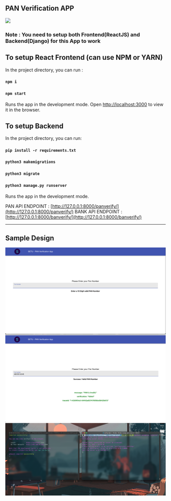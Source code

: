 ## PAN Verification APP
<img src="https://camo.githubusercontent.com/8dfd81322b66fbc3a67ae3f237c7fd4045e337bc6576acba7e2d7441afb87b6a/68747470733a2f2f736574752d64657369676e2e73332e616d617a6f6e6177732e636f6d2f7075626c69632d6173736574732f77616c6c7061706572732f323032312f736574752d31362e6a7067"><br>

### Note : You need to setup both Frontend(ReactJS) and Backend(Django) for this App to work  

## To setup React Frontend (can use NPM or YARN)
In the project directory, you can run :

#### `npm i`
#### `npm start`

Runs the app in the development mode.
Open [http://localhost:3000](http://localhost:3000) to view it in the browser.

## To setup Backend
In the project directory, you can run:

#### `pip install -r requirements.txt`
#### `python3 makemigrations`
#### `python3 migrate`
#### `python3 manage.py runserver`

Runs the app in the development mode.

PAN API ENDPOINT : [http://127.0.0.1:8000/panverify/](http://127.0.0.1:8000/panverify/)
BANK API ENDPOINT : [http://127.0.0.1:8000/banverify/](http://127.0.0.1:8000/banverify/)

<hr>
<h2><strong>Sample Design</strong></h2>
<img src="mockups/im1.png"><br>
<img src="mockups/im2.png"><br>
<img src="mockups/im3.png"><br>